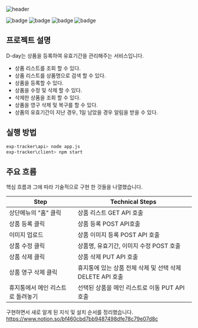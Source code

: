 ![header](https://capsule-render.vercel.app/api?type=wave&color=auto&height=200&section=header&text=D-day%20&fontSize=60)

![badge](https://img.shields.io/badge/MongoDB-47A248?style=flat-square&logo=MongoDB&logoColor=white)
![badge](https://img.shields.io/badge/Node.js-339933?style=flat-square&logo=Node.js&logoColor=white)
![badge](https://img.shields.io/badge/React-61DAFB?style=flat-square&logo=react&logoColor=white)
![badge](https://img.shields.io/badge/React%20Router-CA4245?style=flat-square&logo=React%20Router&logoColor=white)

## 프로젝트 설명

D-day는 상품을 등록하여 유효기간을 관리해주는 서비스입니다.
- 상품 리스트를 조회 할 수 있다.
- 상품 리스트를 상품명으로 검색 할 수 있다.
- 상품을 등록할 수 있다.
- 상품을 수정 및 삭제 할 수 있다.
- 삭제한 상품을 조회 할 수 있다.
- 상품을 영구 삭제 및 복구를 할 수 있다.
- 상품의 유효기간이 지난 경우, 1일 남았을 경우 알림을 받을 수 있다.

## 실행 방법

```sh
exp-tracker\api> node app.js
exp-tracker\client> npm start
```

## 주요 흐름

핵심 흐름과 그에 따라 기술적으로 구현 한 것들을 나열했습니다.

| Step | Technical Steps |
| ------ | ------ |
| 상단메뉴의 "홈" 클릭 | 상품 리스트 GET API 호출 |
| 상품 등록 클릭 | 상품 등록 POST API호출 |
| 이미지 업로드 | 상품 이미지 등록 POST API 호출 |
| 상품 수정 클릭 | 상품명, 유효기간, 이미지 수정 POST 호출 |
| 상품 삭제 클릭 | 상품 삭제 PUT API 호출 |
| 상품 영구 삭제 클릭 | 휴지통에 있는 상품 전체 삭제 및 선택 삭제 DELETE API 호출 |
| 휴지통에서 메인 리스트로 돌려놓기 | 선택된 상품을 메인 리스트로 이동 PUT API 호출 |


구현하면서 새로 알게 된 지식 및 설치 순서를 정리했습니다.<br/>
https://www.notion.so/bf460cbd7bb9487498dfe78c79e07d8c
